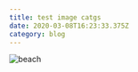 ```yaml
---
title: test image catgs
date: 2020-03-08T16:23:33.375Z
category: blog
---
```

![beach](/images/33017694648_9f62a8ca25_k.jpg "beach")